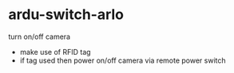 # ardu-switch-arlo
turn on/off camera
- make use of RFID tag
- if tag used then power on/off camera via remote power switch
